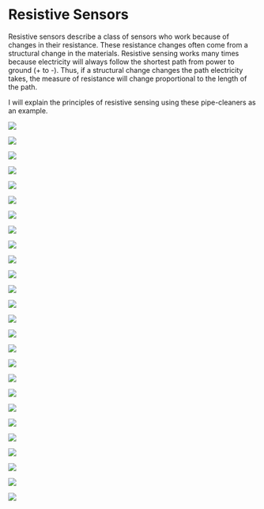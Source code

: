 # Resistive Sensors

Resistive sensors describe a class of sensors who work because of changes in their resistance. These resistance changes often come from a structural change in the materials. Resistive sensing works many times because  electricity will always follow the shortest path from power to ground \(+ to -\). Thus, if a structural change changes the path electricity takes, the measure of resistance will change proportional to the length of the path. 

I will explain the principles of resistive sensing using these pipe-cleaners as an example.

![](../.gitbook/assets/so_yarn_examples.012.jpeg)

![](../.gitbook/assets/reformats.001.jpeg)

![](../.gitbook/assets/so_yarn_examples.013.jpeg)

![](../.gitbook/assets/so_yarn_examples.014.jpeg)

![](../.gitbook/assets/so_yarn_examples.015.jpeg)

![](../.gitbook/assets/so_yarn_examples.016.jpeg)

![](../.gitbook/assets/so_yarn_examples.017.jpeg)

![](../.gitbook/assets/so_yarn_examples.018.jpeg)

![](../.gitbook/assets/so_yarn_examples.019.jpeg)

![](../.gitbook/assets/so_yarn_examples.020.jpeg)

![](../.gitbook/assets/so_yarn_examples.021.jpeg)

![](../.gitbook/assets/so_yarn_examples.022.jpeg)

![](../.gitbook/assets/so_yarn_examples.023.jpeg)

![](../.gitbook/assets/so_yarn_examples.024.jpeg)

![](../.gitbook/assets/so_yarn_examples.025.jpeg)

![](../.gitbook/assets/so_yarn_examples.026.jpeg)

![](../.gitbook/assets/so_yarn_examples.027.jpeg)

![](../.gitbook/assets/so_yarn_examples.028.jpeg)

![](../.gitbook/assets/so_yarn_examples.029.jpeg)

![](../.gitbook/assets/so_yarn_examples.030.jpeg)

![](../.gitbook/assets/so_yarn_examples.031.jpeg)

![](../.gitbook/assets/so_yarn_examples.032.jpeg)

![](../.gitbook/assets/so_yarn_examples.033.jpeg)

![](../.gitbook/assets/so_yarn_examples.034.jpeg)

![](../.gitbook/assets/so_yarn_examples.035.jpeg)

![](../.gitbook/assets/so_yarn_examples.036.jpeg)



